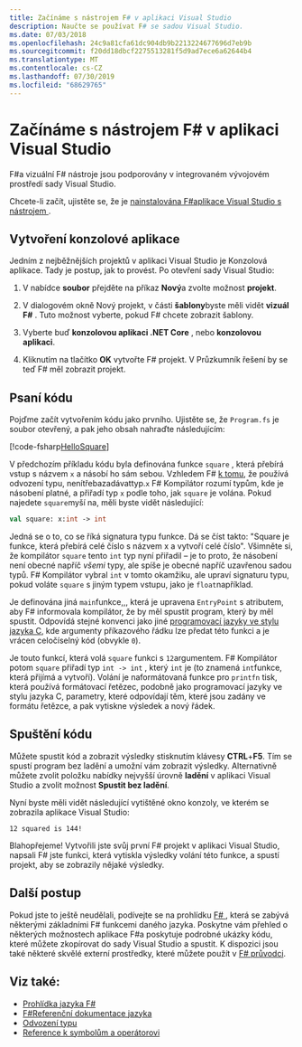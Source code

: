 ```yaml
---
title: Začínáme s nástrojem F# v aplikaci Visual Studio
description: Naučte se používat F# se sadou Visual Studio.
ms.date: 07/03/2018
ms.openlocfilehash: 24c9a81cfa61dc904db9b2213224677696d7eb9b
ms.sourcegitcommit: f20dd18dbcf2275513281f5d9ad7ece6a62644b4
ms.translationtype: MT
ms.contentlocale: cs-CZ
ms.lasthandoff: 07/30/2019
ms.locfileid: "68629765"
---
```

# <a name="get-started-with-f-in-visual-studio"></a>Začínáme s nástrojem F# v aplikaci Visual Studio

F#a vizuální F# nástroje jsou podporovány v integrovaném vývojovém prostředí sady Visual Studio.

Chcete-li začít, ujistěte se, že je [nainstalována F#aplikace Visual Studio s nástrojem ](install-fsharp.md#install-f-with-visual-studio).

## <a name="creating-a-console-application"></a>Vytvoření konzolové aplikace

Jedním z nejběžnějších projektů v aplikaci Visual Studio je Konzolová aplikace.  Tady je postup, jak to provést.  Po otevření sady Visual Studio:

1. V nabídce **soubor** přejděte na příkaz **Nový**a zvolte možnost **projekt**.

2. V dialogovém okně Nový projekt, v části **šablony**byste měli vidět **vizuál F#** .  Tuto možnost vyberte, pokud F# chcete zobrazit šablony.

3. Vyberte buď **konzolovou aplikaci .NET Core** , nebo **konzolovou aplikaci**.

4. Kliknutím na tlačítko **OK** vytvořte F# projekt.  V Průzkumník řešení by se teď F# měl zobrazit projekt.

## <a name="writing-your-code"></a>Psaní kódu

Pojďme začít vytvořením kódu jako prvního.  Ujistěte se, že `Program.fs` je soubor otevřený, a pak jeho obsah nahraďte následujícím:

[!code-fsharp[HelloSquare](~/samples/snippets/fsharp/getting-started/hello-square.fs)]

V předchozím příkladu kódu byla definována funkce `square` , která přebírá vstup s názvem `x` a násobí ho sám sebou.  Vzhledem F# [k tomu](../language-reference/type-inference.md), že používá odvození typu, nenítřebazadávattyp.`x`  F# Kompilátor rozumí typům, kde je násobení platné, a přiřadí typ `x` podle toho, jak `square` je volána.  Pokud najedete `square`myší na, měli byste vidět následující:

```fsharp
val square: x:int -> int
```

Jedná se o to, co se říká signatura typu funkce.  Dá se číst takto: "Square je funkce, která přebírá celé číslo s názvem x a vytvoří celé číslo".  Všimněte si, že kompilátor `square` tento `int` typ nyní přiřadil – je to proto, že násobení není obecné napříč *všemi* typy, ale spíše je obecné napříč uzavřenou sadou typů.  F# Kompilátor vybral `int` v tomto okamžiku, ale upraví signaturu typu, pokud voláte `square` s jiným typem vstupu, jako je `float`například.

Je definována jiná `main`funkce,,, která je upravena `EntryPoint` s atributem, aby F# informovala kompilátor, že by měl spustit program, který by měl spustit.  Odpovídá stejné konvenci jako jiné [programovací jazyky ve stylu jazyka C](https://en.wikipedia.org/wiki/Entry_point#C_and_C.2B.2B), kde argumenty příkazového řádku lze předat této funkci a je vrácen celočíselný kód (obvykle `0`).

Je touto funkcí, která volá `square` funkci s `12`argumentem.  F# Kompilátor potom `square` přiřadí typ `int -> int` , který `int` je (to znamená `int`funkce, která přijímá a vytvoří).  Volání je naformátovaná funkce pro `printfn` tisk, která používá formátovací řetězec, podobně jako programovací jazyky ve stylu jazyka C, parametry, které odpovídají těm, které jsou zadány ve formátu řetězce, a pak vytiskne výsledek a nový řádek.

## <a name="running-your-code"></a>Spuštění kódu

Můžete spustit kód a zobrazit výsledky stisknutím klávesy **CTRL**+**F5**.  Tím se spustí program bez ladění a umožní vám zobrazit výsledky.  Alternativně můžete zvolit položku nabídky nejvyšší úrovně **ladění** v aplikaci Visual Studio a zvolit možnost **Spustit bez ladění**.

Nyní byste měli vidět následující vytištěné okno konzoly, ve kterém se zobrazila aplikace Visual Studio:

```
12 squared is 144!
```

Blahopřejeme!  Vytvořili jste svůj první F# projekt v aplikaci Visual Studio, napsali F# jste funkci, která vytiskla výsledky volání této funkce, a spustí projekt, aby se zobrazily nějaké výsledky.

## <a name="next-steps"></a>Další postup

Pokud jste to ještě neudělali, podívejte se na prohlídku [ F# ](../tour.md), která se zabývá některými základními F# funkcemi daného jazyka.  Poskytne vám přehled o některých možnostech aplikace F#a poskytuje podrobné ukázky kódu, které můžete zkopírovat do sady Visual Studio a spustit.  K dispozici jsou také některé skvělé externí prostředky, které můžete použít v [ F# průvodci](../index.md).

## <a name="see-also"></a>Viz také:

- [Prohlídka jazyka F#](../tour.md)
- [F#Referenční dokumentace jazyka](../language-reference/index.md)
- [Odvození typu](../language-reference/type-inference.md)
- [Reference k symbolům a operátorovi](../language-reference/symbol-and-operator-reference/index.md)
